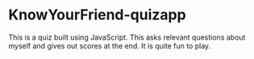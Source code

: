 # KnowYourFriend-quizapp
This is a quiz built using JavaScript. This asks relevant questions about myself and gives out scores at the end. It is quite fun to play.
